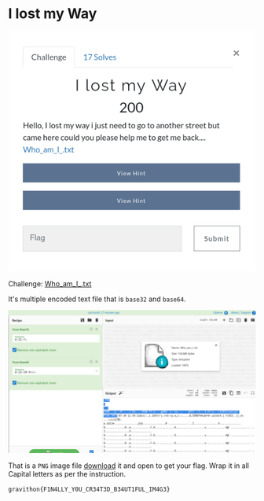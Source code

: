 # I lost my Way

![](img/1.png)

Challenge: [Who_am_I_.txt](https://github.com/an0n4ce/CTF-Write-Ups/blob/master/Gravithon-CTF-21/I-lost-my-Way/img/Who_am_I_.txt)

It's multiple encoded text file that is `base32` and `base64`. 

![](img/2.png)

That is a `PNG` image file [download](https://github.com/an0n4ce/CTF-Write-Ups/raw/master/Gravithon-CTF-21/I-lost-my-Way/img/download.png) it and open to get your flag. Wrap it in all Capital letters as per the instruction.

```
gravithon{F1N4LLY_Y0U_CR34T3D_B34UT1FUL_IM4G3}
```
